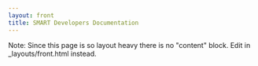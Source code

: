 ```yaml
---
layout: front
title: SMART Developers Documentation
---
```


Note: Since this page is so layout heavy there is no "content" block. Edit
in _layouts/front.html instead.
